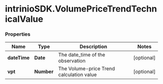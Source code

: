 # intrinioSDK.VolumePriceTrendTechnicalValue

### Properties
Name | Type | Description | Notes
------------ | ------------- | ------------- | -------------
**dateTime** | **Date** | The date_time of the observation | [optional] 
**vpt** | **Number** | The Volume-price Trend calculation value | [optional] 


